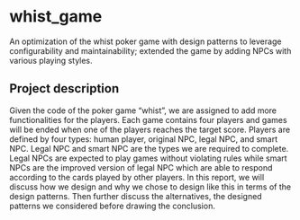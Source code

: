 # whist_game
An optimization of the whist poker game with design patterns to leverage configurability and maintainability; extended the game by adding NPCs with various playing styles.

## Project description
Given the code of the poker game “whist”, we are assigned to add more functionalities for the players. Each game contains four players and games will be ended when one of the players reaches the target score. Players are defined by four types: human player, original NPC, legal NPC, and smart NPC. Legal NPC and smart NPC are the types we are required to complete. Legal NPCs are expected to play games without violating rules while smart NPCs are the improved version of legal NPC which are able to respond according to the cards played by other players. In this report, we will discuss how we design and why we chose to design like this in terms of the design patterns. Then further discuss the alternatives, the designed patterns we considered before drawing the conclusion.
